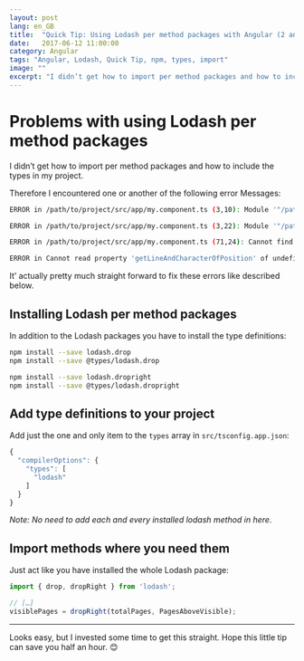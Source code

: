 ```yaml
---
layout: post
lang: en_GB
title:  "Quick Tip: Using Lodash per method packages with Angular (2 and above)"
date:   2017-06-12 11:00:00
category: Angular
tags: "Angular, Lodash, Quick Tip, npm, types, import"
image: ""
excerpt: "I didn’t get how to import per method packages and how to include the types in my project. It’s not that hard but I had to invest some time to get this straight. Hope this little tip can save you half an hour."
---
```


# Problems with using Lodash per method packages

I didn’t get how to import per method packages and how to include the types in my project.

Therefore I encountered one or another of the following error Messages:

```bash
ERROR in /path/to/project/src/app/my.component.ts (3,10): Module '"/path/to/project/node_modules/@types/lodash/index"' has no exported member 'lodash'.
```

```bash
ERROR in /path/to/project/src/app/my.component.ts (3,22): Module '"/path/to/project/node_modules/@types/lodash.drop/index"' resolves to a non-module entity and cannot be imported using this construct.
```

```bash
ERROR in /path/to/project/src/app/my.component.ts (71,24): Cannot find name 'dropRight'.
```

```bash
ERROR in Cannot read property 'getLineAndCharacterOfPosition' of undefined
```

It’ actually pretty much straight forward to fix these errors like described below.

## Installing Lodash per method packages

In addition to the Lodash packages you have to install the type definitions:

```bash
npm install --save lodash.drop
npm install --save @types/lodash.drop

npm install --save lodash.dropright
npm install --save @types/lodash.dropright
```

## Add type definitions to your project

Add just the one and only item to the `types` array in `src/tsconfig.app.json`:

```javascript
{
  "compilerOptions": {
    "types": [
      "lodash"
    ]
  }
}
```

*Note: No need to add each and every installed lodash method in here.*

## Import methods where you need them

Just act like you have installed the whole Lodash package:

```javascript
import { drop, dropRight } from 'lodash';

// […]
visiblePages = dropRight(totalPages, PagesAboveVisible);
```

----

Looks easy, but I invested some time to get this straight. Hope this little tip can save you half an hour. :blush:
